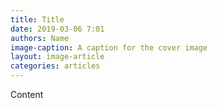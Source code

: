 ```yaml
---
title: Title
date: 2019-03-06 7:01
authors: Name
image-caption: A caption for the cover image
layout: image-article
categories: articles
---
```


Content
